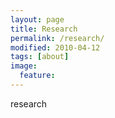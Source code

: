```yaml
---
layout: page
title: Research
permalink: /research/
modified: 2010-04-12
tags: [about]
image: 
  feature: 
---
```


research
<!-- 
### Postdoc work

I am very fortunate to be funded by an [NSF Postdoctoral Research Fellowship in Biology](https://www.nsf.gov/awardsearch/showAward?AWD_ID=1711984&HistoricalAwards=false), and advised by [Titus Brown](https://biology.ucdavis.edu/people/c-titus-brown) at UC Davis.

My project focuses on improving RNA-Seq through graph-based analysis and computational indexing. The overarching goal of this project is to improve RNA sequencing analysis by both improving tools for rapid and accurate analysis of newly sequenced data, and by developing methods for comparative analysis with existing reference data. Specifically, the focus is on 1) developing open-source best practices pipelines for improved assembly, annotation, and expression analysis of RNA-Seq data, 2) leveraging computational indexing methods to allow rapid comparative analysis of new data with large existing reference data, and 3) extending these indexing methods to include expression information and enable comparative expression analyses with reference data. Each of these advancements will be tested via computational experiments using data from the Marine Microbial Eukaryotic Transcriptome Sequencing Project (MMETSP). Alongside these scientific goals, we are committed to developing and conducting data science training and outreach to expose a wide array of students to bioinformatics research to build a larger base for the development of an equitable, diverse, and inclusive academe.

#### Facilitating de novo transcriptomics

Building off a project from my PhD work and a previously-existing workflow at the dib-lab, I constructed an automated de novo transcriptome assemblies, [eelpond](https://github.com/dib-lab/eelpond). Eelpond leverages the snakemake workflow management system to run popular quality control, assembly, annotation, and expression tools to produce high-quality *de novo* reference assemblies with minimal user input. The framework operates as a "black box" for those unfamilar with python and coding, but offers complete flexibility and customization for advanced users. Quick-Start [here](https://dib-lab.github.io/eelpond/).


### PhD Work

#### Doryteuthis opalescens

The California opalescent (market) squid is a primary forage species for fish, sharks, mammals, and seabirds in the California Current and also is one of California’s largest fishery species. These squid lay eggs that are attached to the seafloor for the duration of development (~1 month at 11˚C), where they are exposed to variations in temperature, pH, and oxygen as a result of upwelling and longer-term events such as El Nino/La Nina events (ENSO). Investigating the transcriptional and signaling mechanisms that allow these squid to thrive and develop at lower oxygen and pH conditions may provide insight to understand and predict future acclimation or adaptation to climate change in the ocean. In collaboration with Mike Navarro and the Levin lab, we exposed squid embryos to constant low-pH, low-oxygen conditions during development. We are currently investigating the gene expression response of these squid, with particular attention to pathways that regulate
development. For a cartoon depiction of the "super" market squid life cycle and fishery, check out this [squidtoons comic](http://www.squidtoons.com/the-super-market-squid.html/), created by collaborator [Garfield Kwan](https://scripps.ucsd.edu/labs/mtresguerres/members/garfield/).

The adult and developmental transcriptomes are nearing completion and data will be available soon. [Contact me](mailto:ntpierce@gmail.com) for more details. 


#### Mantis Shrimp

If you don't know anything about mantis shrimp, check out this [Oatmeal comic](http://theoatmeal.com/comics/mantis_shrimp/) for a fun introduction.

In collaboration with [Maya deVries](http://scrippsscholars.ucsd.edu/mdevries/biocv/) and [Jennifer Taylor](http://scrippsscholars.ucsd.edu/j3taylor/biocv/), I am investigating the transcriptome response of *Neogonodactylus bredini* to high temperature and low pH conditions. Their larger project is focused on impacts of warming and ocean acidification on the carapace and smashing appendage. [Contact me](mailto:ntpierce@gmail.com) for more details.

#### PhD Funding

I was fortunate to be funded by an NSF IGERT to SIO for Global Change, Ecosystems and Society, an NSF GRFP, and the San Diego Diversity Fellowship for six years during my PhD, including a small research grant of $12k from a network of [local donors](https://scripps.ucsd.edu/giving/impacts/fellowship-donors-recognized). Many thanks to all who have made it possible for me to work on such interesting questions.
 -->